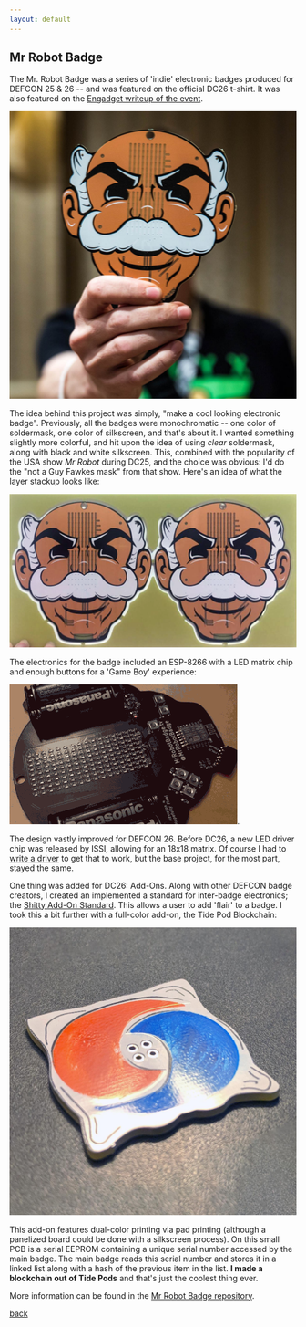 ```yaml
---
layout: default
---
```


## Mr Robot Badge

The Mr. Robot Badge was a series of 'indie' electronic badges produced for DEFCON 25 & 26 -- and was featured on the official DC26 t-shirt. It was also featured on the [Engadget writeup of the event](https://www.engadget.com/2016-08-13-def-con-2016-badges.html).

![Mr Robot Badge](/images/RobotEngadget.jpg)

The idea behind this project was simply, "make a cool looking electronic badge". Previously, all the badges were monochromatic -- one color of soldermask, one color of silkscreen, and that's about it. I wanted something slightly more colorful, and hit upon the idea of using _clear_ soldermask, along with black and white silkscreen. This, combined with the popularity of the USA show _Mr Robot_ during DC25, and the choice was obvious: I'd do the "not a Guy Fawkes mask" from that show. Here's an idea of what the layer stackup looks like:

![PCB layers for Mr Robot Badge](/images/RobotPCB.png)

The electronics for the badge included an ESP-8266 with a LED matrix chip and enough buttons for a 'Game Boy' experience:

![Testing of Badge](/images/RobotGif.gif).

The design vastly improved for DEFCON 26. Before DC26, a new LED driver chip was released by ISSI, allowing for an 18x18 matrix. Of course I had to [write a driver](/pages/IS31FL3741) to get that to work, but the base project, for the most part, stayed the same.

One thing was added for DC26: Add-Ons. Along with other DEFCON badge creators, I created an implemented a standard for inter-badge electronics; the [Shitty Add-On Standard](https://hackaday.com/2019/03/20/introducing-the-shitty-add-on-v1-69bis-standard/). This allows a user to add 'flair' to a badge. I took this a bit further with a full-color add-on, the Tide Pod Blockchain:

![a Tide Pod PCB](/images/tidepod.jpg)

This add-on features dual-color printing via pad printing (although a panelized board could be done with a silkscreen process). On this small PCB is a serial EEPROM containing a unique serial number accessed by the main badge. The main badge reads this serial number and stores it in a linked list along with a hash of the previous item in the list. **I made a blockchain out of Tide Pods** and that's just the coolest thing ever.

More information can be found in the [Mr Robot Badge repository](https://github.com/bbenchoff/MrRobotBadge).

[back](../)
